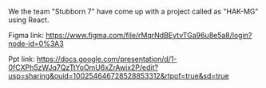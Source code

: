 We the team "Stubborn 7" have come up with a project called as "HAK-MG" using React.

Figma link:
https://www.figma.com/file/rMqrNdBEytvTGa96u8e5a8/login?node-id=0%3A3

Ppt link:
https://docs.google.com/presentation/d/1-0fCXPh5zWJq7QzTtYoOmU6xZrAwix2P/edit?usp=sharing&ouid=100254646728528853312&rtpof=true&sd=true
